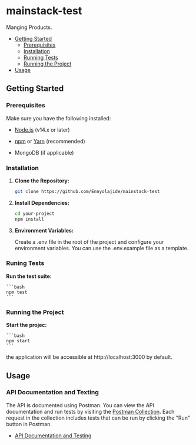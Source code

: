 # mainstack-test

Manging Products.

- [Getting Started](#getting-started)
  - [Prerequisites](#prerequisites)
  - [Installation](#installation)
  - [Running Tests](#running-tests)
  - [Running the Project](#running-the-project)
- [Usage](#usage)

## Getting Started

### Prerequisites

Make sure you have the following installed:

- [Node.js](https://nodejs.org/) (v14.x or later)
- [npm](https://www.npmjs.com/) or [Yarn](https://yarnpkg.com/) (recommended)

- MongoDB (if applicable)

### Installation

1. **Clone the Repository:**

   ```bash
   git clone https://github.com/Ennyolajide/mainstack-test

2. **Install Dependencies:**

   ```bash
   cd your-project
   npm install

3. **Environment Variables:**

    Create a .env file in the root of the project and configure your environment variables. You can use the .env.example file as a template.

### Runing Tests

   **Run the test suite:**

    ```bash
    npm test
    ```

### Running the Project

   **Start the projec:**

    ```bash
    npm start
    ```

   the application will be accessible at http://localhost:3000 by default.

## Usage

### API Documentation and Texting

The API is documented using Postman. You can view the API documentation and run tests by visiting the [Postman Collection](https://www.postman.com/cloudy-zodiac-724171/workspace/olajide-eniseyin-public/collection/6362674-ff5de989-58b1-4abc-a313-075e0665073f?). Each request in the collection includes tests that can be run by clicking the "Run" button in Postman.

- [API Documentation and Testing](https://www.postman.com/cloudy-zodiac-724171/workspace/olajide-eniseyin-public/collection/6362674-ff5de989-58b1-4abc-a313-075e0665073f)




